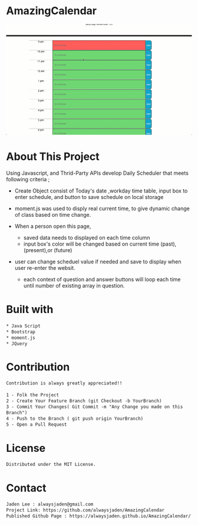 # AmazingCalendar

![Code Quiz](./asset/images/snapshot.gif?raw=true "CodeQuiz")

# About This Project

Using Javascript, and Thrid-Party APIs develop Daily Scheduler that meets following criteria ;

   * Create Object consist of Today's date ,workday time table, input box to enter schedule, and button to save schedule on local storage

   * moment.js was used to disply real current time, to give dynamic change of class based on time change. 

   * When a person open this page,
        - saved data needs to displayed on each time column 
        - input box's color will be changed based on current time (past),(present),or (future)

   * user can change scheduel value if needed and save to display when user re-enter the websit. 
        - each context of question and answer buttons will loop each time until number of existing array in question.



# Built with
    * Java Script
    * Bootstrap
    * moment.js
    * JQuery




# Contribution
    Contribution is always greatly appreciated!! 

    1 - Folk the Project
    2 - Create Your Feature Branch (git Checkout -b YourBranch)
    3 - Commit Your Changes( Git Commit -m "Any Change you made on this Branch")
    4 - Push to the Branch ( git push origin YourBranch)
    5 - Open a Pull Request 



# License 
    Distributed under the MIT License.


# Contact
    Jaden Lee : alwaysjaden@gmail.com
    Project Link: https://github.com/alwaysjaden/AmazingCalendar
    Published Github Page : https://alwaysjaden.github.io/AmazingCalendar/



